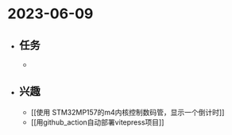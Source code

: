 # 2023-06-09

- ## 任务
	- 
- ## 兴趣
	- [[使用 STM32MP157的m4内核控制数码管，显示一个倒计时]]
	- [[用github_action自动部署vitepress项目]]